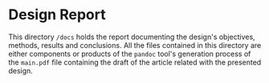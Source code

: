 # Design Report
This directory ```/docs``` holds the report documenting the design's objectives, methods, results and conclusions. All the files contained in this directory are either components or products of the ```pandoc``` tool's generation process of the ```main.pdf``` file containing the draft of the article related with the presented design.